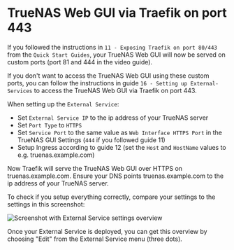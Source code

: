 # TrueNAS Web GUI via Traefik on port 443

If you followed the instructions in `11 - Exposing Traefik on port 80/443` from the `Quick Start Guides`, your TrueNAS Web GUI will now be served on custom ports (port 81 and 444 in the video guide).

If you don't want to access the TrueNAS Web GUI using these custom ports, you can follow the instructions in guide `16 - Setting up External-Services` to access the TrueNAS Web GUI via Traefik on port 443.

When setting up the `External Service`:

- Set `External Service IP` to the ip address of your TrueNAS server
- Set `Port Type` to `HTTPS`
- Set `Service Port` to the same value as `Web Interface HTTPS Port` in the TrueNAS GUI Settings (`444` if you followed guide 11)
- Setup Ingress according to guide 12 (set the `Host` and `HostName` values to e.g. truenas.example.com)

Now Traefik will serve the TrueNAS Web GUI over HTTPS on truenas.example.com. Ensure your DNS points truenas.example.com to the ip address of your TrueNAS server.

To check if you setup everything correctly, compare your settings to the settings in this screenshot:

![Screenshot with External Service settings overview](./truenas-web-gui-via-traefik-screenshot.png?raw=true "Screenshot with External Service settings overview")

Once your External Service is deployed, you can get this overview by choosing "Edit" from the External Service menu (three dots).
